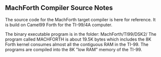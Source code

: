 ## MachForth Compiler Source Notes

The source code for the MachForth target compiler is here for reference.
It is build on Camel99 Forth for the TI-99/4A computer.

The binary executable program is in the folder:  MachForth/TI99/DSK2/
The program called MACHFORTH is about 19.5K bytes which includes the 8K
Forth kernel consumes almost all the contiguous RAM in the TI-99.
The programs are compiled into the 8K "low RAM" memory of the TI-99.
